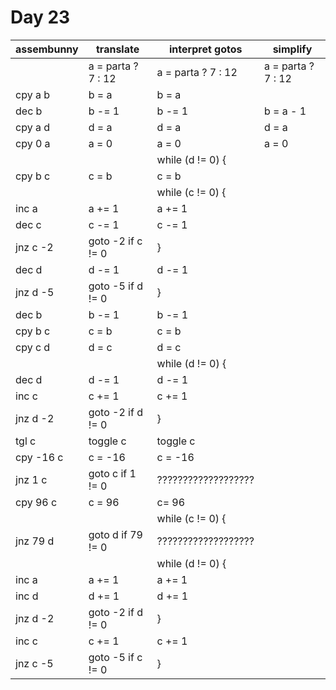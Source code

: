 # Day 23

| assembunny | translate          | interpret gotos     | simplify           |
| ---------- | ------------------ | ------------------- | ------------------ |
|            | a = parta ? 7 : 12 | a = parta ? 7 : 12  | a = parta ? 7 : 12 |
| cpy a b    | b = a              | b = a               |                    |
| dec b      | b -= 1             | b -= 1              | b = a - 1          |
| cpy a d    | d = a              | d = a               | d = a              |
| cpy 0 a    | a = 0              | a = 0               | a = 0              |
|            |                    | while (d != 0) {    |
| cpy b c    | c = b              | c = b               |
|            |                    | while (c != 0) {    |
| inc a      | a += 1             | a += 1              |
| dec c      | c -= 1             | c -= 1              |
| jnz c -2   | goto -2 if c != 0  | }                   |
| dec d      | d -= 1             | d -= 1              |
| jnz d -5   | goto -5 if d != 0  | }                   |
| dec b      | b -= 1             | b -= 1              |
| cpy b c    | c = b              | c = b               |
| cpy c d    | d = c              | d = c               |
|            |                    | while (d != 0) {    |
| dec d      | d -= 1             | d -= 1              |
| inc c      | c += 1             | c += 1              |
| jnz d -2   | goto -2 if d != 0  | }                   |
| tgl c      | toggle c           | toggle c            |
| cpy -16 c  | c = -16            | c = -16             |
| jnz 1 c    | goto c if 1 != 0   | ??????????????????? |
| cpy 96 c   | c = 96             | c= 96               |
|            |                    | while (c != 0) {    |
| jnz 79 d   | goto d if 79 != 0  | ??????????????????? |
|            |                    | while (d != 0) {    |
| inc a      | a += 1             | a += 1              |
| inc d      | d += 1             | d += 1              |
| jnz d -2   | goto -2 if d != 0  | }                   |
| inc c      | c += 1             | c += 1              |
| jnz c -5   | goto -5 if c != 0  | }                   |
